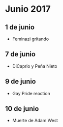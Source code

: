 Junio 2017
===========

## 1 de junio
 - Feminazi gritando 

## 7 de junio
 - DiCaprio y Peña Nieto
 
## 9 de junio
 - Gay Pride reaction

## 10 de junio
 - Muerte de Adam West
